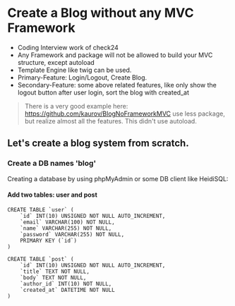 # Create a Blog without any MVC Framework
- Coding Interview work of check24
- Any Framework and package will not be allowed to build your MVC structure, except autoload
- Template Engine like twig can be used.
- Primary-Feature: Login/Logout, Create Blog.
- Secondary-Feature: some above related features, like only show the logout button after user login, sort the blog with created_at

> There is a very good example here:
https://github.com/kaurov/BlogNoFrameworkMVC
use less package, but realize almost all the features. This didn't use autoload.

## Let's create a blog system from scratch.

### Create a DB names 'blog'

Creating a database by using phpMyAdmin or some DB client like HeidiSQL:

#### Add two tables: user and post
```mysql
CREATE TABLE `user` (
	`id` INT(10) UNSIGNED NOT NULL AUTO_INCREMENT,
	`email` VARCHAR(100) NOT NULL,
	`name` VARCHAR(255) NOT NULL,
	`password` VARCHAR(255) NOT NULL,
	PRIMARY KEY (`id`)
)

CREATE TABLE `post` (
	`id` INT(10) UNSIGNED NOT NULL AUTO_INCREMENT,
	`title` TEXT NOT NULL,
	`body` TEXT NOT NULL,
	`author_id` INT(10) NOT NULL,
	`created_at` DATETIME NOT NULL
)
```
